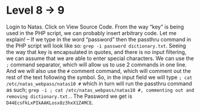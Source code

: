 # Level 8 -> 9
Login to Natas. Click on View Source Code.
From the way “key” is being used in the PHP script, we can probably insert arbitrary code. Let me explain! – If we type in the word “password” then the passthru command in the PHP script will look like so: `grep -i password dictionary.txt`. Seeing the way that key is encapsulated in quotes, and there is no input filtering, we can assume that we are able to enter special characters.
We can use the `;` command separator, which will allow us to use 2 commands in one line. And we will also use the `#` comment command, which will comment out the rest of the text following the symbol.
So, in the input field we will type `; cat /etc/natas_webpass/natas10 #` which in turn will run the passthru command as such; `grep -i ; cat /etc/natas_webpass/natas10 #, commenting out and removing dictionary.txt.`.
The Password we get is `D44EcsFkLxPIkAAKLosx8z3hxX1Z4MCE`.
